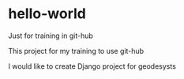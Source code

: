 # hello-world
Just for training in git-hub

This project for my training to use git-hub

I would like to create Django project for geodesysts

